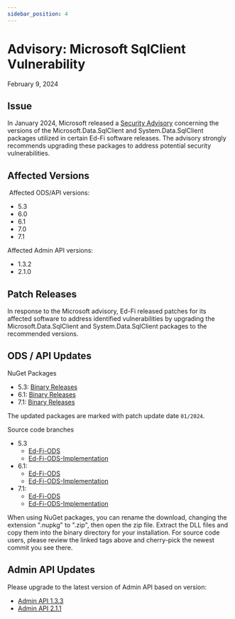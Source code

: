 ```yaml
---
sidebar_position: 4
---
```


# Advisory: Microsoft SqlClient Vulnerability

February 9, 2024

## Issue

In January 2024, Microsoft released a [Security
Advisory](https://github.com/dotnet/announcements/issues/292) concerning the
versions of the Microsoft.Data.SqlClient and System.Data.SqlClient packages
utilized in certain Ed-Fi software releases. The advisory strongly recommends
upgrading these packages to address potential security vulnerabilities.

## Affected Versions

 Affected ODS/API versions:

* 5.3
* 6.0
* 6.1
* 7.0
* 7.1

Affected Admin API versions:

* 1.3.2
* 2.1.0

## Patch Releases

In response to the Microsoft advisory, Ed-Fi released patches for its affected
software to address identified vulnerabilities by upgrading the
Microsoft.Data.SqlClient and System.Data.SqlClient packages to the recommended
versions.

## ODS / API Updates

NuGet Packages

* 5.3: [Binary Releases](https://edfi.atlassian.net/wiki/display/ODSAPIS3V53/Binary+Releases)
* 6.1: [Binary Releases](https://edfi.atlassian.net/wiki/display/ODSAPIS3V61/Binary+Releases)
* 7.1: [Binary Releases](https://edfi.atlassian.net/wiki/display/ODSAPIS3V71/Binary+Releases)

The updated packages are marked with patch update date `01/2024`.

Source code branches

* 5.3
  * [Ed-Fi-ODS](https://github.com/Ed-Fi-Alliance-OSS/Ed-Fi-ODS/tree/v5.3-patch5)
  * [Ed-Fi-ODS-Implementation](https://github.com/Ed-Fi-Alliance-OSS/Ed-Fi-ODS-Implementation/tree/v5.3-patch5)
* 6.1:
  * [Ed-Fi-ODS](https://github.com/Ed-Fi-Alliance-OSS/Ed-Fi-ODS/tree/v6.1-patch3)
  * [Ed-Fi-ODS-Implementation](https://github.com/Ed-Fi-Alliance-OSS/Ed-Fi-ODS-Implementation/tree/v6.1-patch3)
* 7.1:
  * [Ed-Fi-ODS](https://github.com/Ed-Fi-Alliance-OSS/Ed-Fi-ODS/tree/v7.1-patch1)
  * [Ed-Fi-ODS-Implementation](https://github.com/Ed-Fi-Alliance-OSS/Ed-Fi-ODS-Implementation/tree/v7.1-patch1)

When using NuGet packages, you can rename the download, changing the extension
".nupkg" to ".zip", then open the zip file. Extract the DLL files and copy them
into the binary directory for your installation. For source code users, please
review the linked tags above and cherry-pick the newest commit you see there.

## Admin API Updates

Please upgrade to the latest version of Admin API based on version:

* [Admin API 1.3.3](https://edfi.atlassian.net/wiki/spaces/ADMINAPI/pages/21300811/Admin+API+1.x+for+ODS+API+5.4-6.2)
* [Admin API 2.1.1](https://edfi.atlassian.net/wiki/spaces/ADMINAPI/pages/21301219/Admin+API+2.x+for+ODS+API+7)

